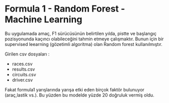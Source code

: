 # Formula 1 - Random Forest - Machine Learning



Bu uygulamada amaç, F1 sürücüsünün belirtilen yılda, pistte ve başlangıç pozisyonunda 
kaçıncı olabileceğini tahmin etmeye çalışmaktır.
Bunun için bir supervised leearning (gözetimli algoritma) olan Random forest kullanılmıştır.

Girilen csv dosyaları :
* races.csv
* results.csv
* circuits.csv
* driver.csv


Fakat formula1 yarışlarında yarışa etki eden birçok faktör bulunuyor (araç,lastik vs.). Bu yüzden bu modelde yüzde 20 doğruluk vermiş oldu.
